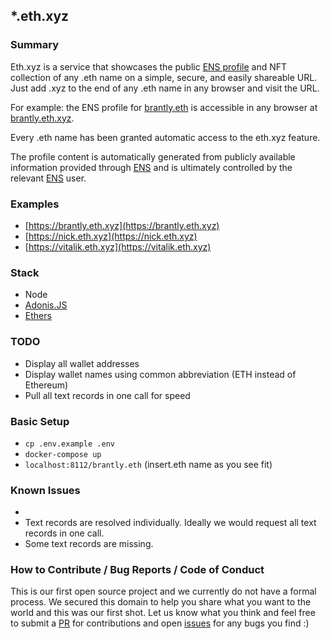 ## *.eth.xyz

### Summary

Eth.xyz is a service that showcases the public [ENS profile](https://ens.domains/) and NFT collection of any .eth name on a simple, secure, and easily shareable URL. Just add .xyz to the end of any .eth name in any browser and visit the URL.

For example: the ENS profile for [brantly.eth](https://app.ens.domains/name/brantly.eth/details) is accessible in any browser at [brantly.eth.xyz](https://brantly.eth.xyz/).

Every .eth name has been granted automatic access to the eth.xyz feature.

The profile content is automatically generated from publicly available information provided through [ENS](https://ens.domains/) and is ultimately controlled by the relevant [ENS](https://ens.domains/) user.

### Examples

* [https://brantly.eth.xyz](https://brantly.eth.xyz)
* [https://nick.eth.xyz](https://nick.eth.xyz)
* [https://vitalik.eth.xyz](https://vitalik.eth.xyz)

### Stack

* Node
* [Adonis.JS](https://adonisjs.com/)
* [Ethers](ethers.io)

### TODO
* Display all wallet addresses
* Display wallet names using common abbreviation (ETH instead of Ethereum)
* Pull all text records in one call for speed

### Basic Setup

* `cp .env.example .env`
* `docker-compose up`
* `localhost:8112/brantly.eth` (insert.eth name as you see fit)

### Known Issues
* 
* Text records are resolved individually. Ideally we would request all text records in one call.
* Some text records are missing.

### How to Contribute / Bug Reports / Code of Conduct

This is our first open source project and we currently do not have a formal process. We secured this domain to help you share what you want to the world and this was our first shot. Let us know what you think and feel free to submit a [PR](https://github.com/devdotxyz/eth-xyz/pulls) for contributions and open [issues](https://github.com/devdotxyz/eth-xyz/issues) for any bugs you find :)
